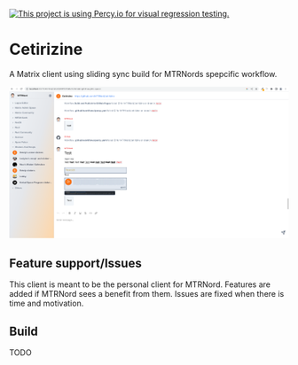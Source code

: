 [![This project is using Percy.io for visual regression testing.](https://percy.io/static/images/percy-badge.svg)](https://percy.io/33db3ec3/cetirizine)

# Cetirizine

A Matrix client using sliding sync build for MTRNords spepcific workflow.

![Screenshot of Cetirizine](/.github/screenshot.png)

## Feature support/Issues

This client is meant to be the personal client for MTRNord. Features are added
if MTRNord sees a benefit from them. Issues are fixed when there is time and
motivation.

## Build

TODO
